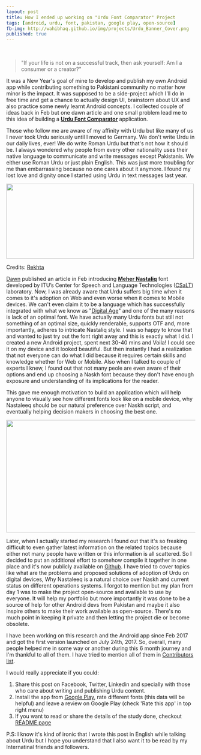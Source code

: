 ```yaml
---
layout: post
title: How I ended up working on "Urdu Font Comparator" Project
tags: [android, urdu, font, pakistan, google play, open-source]  
fb-img: http://wahibhaq.github.io/img/projects/Urdu_Banner_Cover.png
published: true
---
```


<br>

> "If your life is not on a successful track, then ask yourself: Am I a consumer or a creator?"
 
It was a New Year's goal of mine to develop and publish my own Android app while contributing something to Pakistani 
community no matter how minor is the impact. It was supposed to be a side-project which I'll do in free time and 
get a chance to actually design UI, brainstorm about UX and also practice some newly learnt Android concepts. 
I collected couple of ideas back in Feb but one dawn article and one small problem lead me to this idea of building
a **[Urdu Font Comparator](https://play.google.com/store/apps/details?id=com.androidistan.urdufontcomparator)** application.
 
Those who follow me are aware of my affinity with Urdu but like many of us I never took Urdu seriously until 
I moved to Germany. We don't write Urdu in our daily lives, ever! We do write Roman Urdu but that's not how 
it should be. I always wondered why people from every other nationality uses their native language to communicate 
and write messages except Pakistanis. We either use Roman Urdu or just plain English. This was just more troubling 
for me than embarrassing because no one cares about it anymore. I found my lost love and dignity once I started 
using Urdu in text messages last year.

<img src="https://i.imgur.com/9nw5ttS.png" width="500" height="200" align="middle">

Credits: [Rekhta](https://rekhta.org/couplets/saliiqe-se-havaaon-men-jo-khushbuu-ghol-sakte-hain-unknown-couplets?lang=ur)


[Dawn](https://www.dawn.com/news/1313737) published an article in Feb introducing [**Meher Nastaliq**](http://csalt.itu.edu.pk/urdufont/) 
font developed by ITU’s Center for Speech 
and Language Technologies ([CSaLT](http://csalt.itu.edu.pk/)) laboratory. Now, I was already aware that Urdu suffers big time
when it comes to it's adoption on Web and even worse when it comes to Mobile devices. We can't even claim it to be a language 
which has successfully integrated with what we know as "[Digital Age](https://en.wikipedia.org/wiki/Information_Age)" and 
one of the many reasons is lack of an optimal font. We have actually many Urdu fonts but still not something of an optimal 
size, quickly renderable, supports OTF and, more importantly, adheres to intricate Nastaliq style. I was so happy to know 
that and wanted to just try out the font right away and this is exactly what I did. I created a new Android project, spent 
next 30-40 mins and Voila! I could see it on my device and it looked beautiful. But then instantly I had a realization that
not everyone can do what I did because it requires certain skills and knowledge whether for Web or Mobile. Also when I talked
to couple of experts I knew, I found out that not many peole are even aware of their options and end up choosing a Naskh 
font because they don't have enough exposure and understanding of its implications for the reader.

This gave me enough motivation to build an application which will help anyone to visually see how different fonts
look like on a mobile device, why Nastaleeq should be our natural preference over Naskh script, and eventually helping decision makers in choosing the best one.

<img src="http://wahibhaq.github.io/img/projects/Urdu_Banner_Cover.png" width="600" height="300" align="middle">

Later, when I actually started my research I found out that it's so freaking difficult to even gather latest 
information on the related topics because either not many people have written or this information is all scattered. 
So I decided to put an additional effort to somehow compile it together in one place and it's now publicly available
on [Github](https://github.com/wahibhaq/urdu-font-comparator-app). I have tried to cover topics like what are the problems
and proposed solutions of adoption of Urdu on digital devices, Why Nastaleeq is a natural choice over Naskh and current 
status on different operations systems. I forgot to mention but my plan from day 1 was to make the project open-source and
available to use by everyone. It will help my portfolio but more importantly it was done to be a source of help for other 
Android devs from Pakistan and maybe it also inspire others to make their work available as open-source. There's no much 
point in keeping it private and then letting the project die or become obsolete. 
  
I have been working on this research and the Android app since Feb 2017 and got the first version launched on July 24th, 2017. So, overall, many people helped me in some way or another during this 6 month journey and I'm thankful to all of them. I have tried to mention all of them in [Contributors list](https://github.com/wahibhaq/urdu-font-comparator-app/blob/master/CONTRIBUTORS.md).

I would really appreciate if you could:

1. Share this post on Facebook, Twitter, Linkedin and specially with those who care about writing and publishing Urdu content. 
2. Install the app from [Google Play](https://play.google.com/store/apps/details?id=com.androidistan.urdufontcomparator), 
rate different fonts (this data will be helpful) and leave a review on Google Play (check 'Rate this app' in top right menu)
3. If you want to read or share the details of the study done, checkout 
[README page](https://github.com/wahibhaq/urdu-font-comparator-app/blob/master/README.md)


P.S: I know it's kind of ironic that I wrote this post in English while talking about Urdu but I hope you understand that I also want it to be read by my Internatinal friends and followers. 
